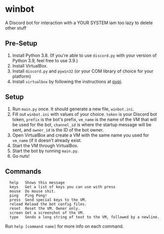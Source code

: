 # winbot
A Discord bot for interaction with a YOUR SYSTEM
iam too lazy to delete other stuff

## Pre-Setup
1. Install Python 3.8. (If you're able to use `discord.py` with your version of Python 3.9, feel free to use 3.9.)
2. Install VirtualBox.
3. Install `discord.py` and `pywin32` (or your COM library of choice for your platform)
4. Install `virtualbox` by following the instructions at [pypi](https://pypi.org/project/virtualbox/).

## Setup
1. Run `main.py` once. It should generate a new file, `winbot.ini`.
2. Fill out `winbot.ini` with values of your choice. `token` is your Discord bot token, `prefix` is the bot's prefix, `vm_name` is the name of the VM that will be used for the bot, `channel_id` is where the startup message will be sent, and `owner_id` is the ID of the bot owner.
3. Open VirtualBox and create a VM with the same name you used for `vm_name` (if it doesn't already exist.
4. Start the VM through VirtualBox.
5. Start the bot by running `main.py`.
6. Go nuts!

## Commands
```
  help   Shows this message
  keys   Get a list of keys you can use with press
  mouse  Do mouse shit.
  ping   Ping Pong!
  press  Send special keys to the VM.
  reload Reload the bot config files.
  reset  Reset the VM. Owner only.
  screen Get a screenshot of the VM.
  type   Sends a long string of text to the VM, followed by a newline.
```

Run `help [command name]` for more info on each command.
